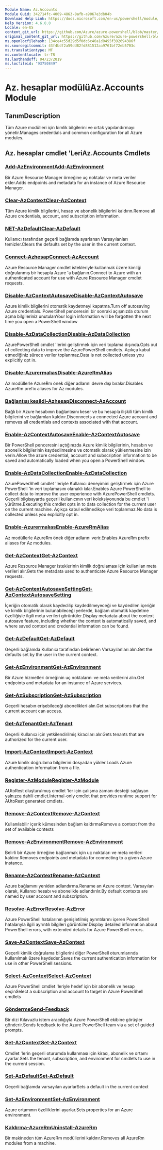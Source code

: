 ```yaml
---
Module Name: Az.Accounts
Module Guid: 342714fc-4009-4863-8afb-a9067e3db04b
Download Help Link: https://docs.microsoft.com/en-us/powershell/module/az.accounts
Help Version: 4.6.0.0
Locale: en-US
content_git_url: https://github.com/Azure/azure-powershell/blob/master/src/Accounts/Accounts/help/Az.Accounts.md
original_content_git_url: https://github.com/Azure/azure-powershell/blob/master/src/Accounts/Accounts/help/Az.Accounts.md
ms.openlocfilehash: 134ce4c55d29d5f0dc6c46a1d0495f392694386f
ms.sourcegitcommit: 43f4bdf2a59dd82fd881512aa9761bf72eb5703c
ms.translationtype: MT
ms.contentlocale: tr-TR
ms.lasthandoff: 04/23/2019
ms.locfileid: "93750849"
---
```

# <span data-ttu-id="8a330-101">Az. hesaplar modülü</span><span class="sxs-lookup"><span data-stu-id="8a330-101">Az.Accounts Module</span></span>
## <span data-ttu-id="8a330-102">Tanım</span><span class="sxs-lookup"><span data-stu-id="8a330-102">Description</span></span>
<span data-ttu-id="8a330-103">Tüm Azure modülleri için kimlik bilgilerini ve ortak yapılandırmayı yönetir.</span><span class="sxs-lookup"><span data-stu-id="8a330-103">Manages credentials and common configuration for all Azure modules.</span></span>

## <span data-ttu-id="8a330-104">Az. hesaplar cmdlet 'Leri</span><span class="sxs-lookup"><span data-stu-id="8a330-104">Az.Accounts Cmdlets</span></span>
### [<span data-ttu-id="8a330-105">Add-AzEnvironment</span><span class="sxs-lookup"><span data-stu-id="8a330-105">Add-AzEnvironment</span></span>](Add-AzEnvironment.md)
<span data-ttu-id="8a330-106">Bir Azure Resource Manager örneğine uç noktalar ve meta veriler ekler.</span><span class="sxs-lookup"><span data-stu-id="8a330-106">Adds endpoints and metadata for an instance of Azure Resource Manager.</span></span>

### [<span data-ttu-id="8a330-107">Clear-AzContext</span><span class="sxs-lookup"><span data-stu-id="8a330-107">Clear-AzContext</span></span>](Clear-AzContext.md)
<span data-ttu-id="8a330-108">Tüm Azure kimlik bilgilerini, hesap ve abonelik bilgilerini kaldırın.</span><span class="sxs-lookup"><span data-stu-id="8a330-108">Remove all Azure credentials, account, and subscription information.</span></span>

### [<span data-ttu-id="8a330-109">NET-AzDefault</span><span class="sxs-lookup"><span data-stu-id="8a330-109">Clear-AzDefault</span></span>](Clear-AzDefault.md)
<span data-ttu-id="8a330-110">Kullanıcı tarafından geçerli bağlamda ayarlanan Varsayılanları temizler.</span><span class="sxs-lookup"><span data-stu-id="8a330-110">Clears the defaults set by the user in the current context.</span></span>

### [<span data-ttu-id="8a330-111">Connect-Azhesap</span><span class="sxs-lookup"><span data-stu-id="8a330-111">Connect-AzAccount</span></span>](Connect-AzAccount.md)
<span data-ttu-id="8a330-112">Azure Resource Manager cmdlet istekleriyle kullanmak üzere kimliği doğrulanmış bir hesapla Azure 'a bağlanın.</span><span class="sxs-lookup"><span data-stu-id="8a330-112">Connect to Azure with an authenticated account for use with Azure Resource Manager cmdlet requests.</span></span>

### [<span data-ttu-id="8a330-113">Disable-AzContextAutosave</span><span class="sxs-lookup"><span data-stu-id="8a330-113">Disable-AzContextAutosave</span></span>](Disable-AzContextAutosave.md)
<span data-ttu-id="8a330-114">Azure kimlik bilgilerini otomatik kaydetmeyi kapatma.</span><span class="sxs-lookup"><span data-stu-id="8a330-114">Turn off autosaving Azure credentials.</span></span>  <span data-ttu-id="8a330-115">PowerShell penceresini bir sonraki açışınızda oturum açma bilgileriniz unutulan</span><span class="sxs-lookup"><span data-stu-id="8a330-115">Your login information will be forgotten the next time you open a PowerShell window</span></span>

### [<span data-ttu-id="8a330-116">Disable-AzDataCollection</span><span class="sxs-lookup"><span data-stu-id="8a330-116">Disable-AzDataCollection</span></span>](Disable-AzDataCollection.md)
<span data-ttu-id="8a330-117">AzurePowerShell cmdlet 'lerini geliştirmek için veri toplama dışında.</span><span class="sxs-lookup"><span data-stu-id="8a330-117">Opts out of collecting data to improve the AzurePowerShell cmdlets.</span></span> <span data-ttu-id="8a330-118">Açıkça kabul etmediğiniz sürece veriler toplanmaz.</span><span class="sxs-lookup"><span data-stu-id="8a330-118">Data is not collected unless you explicitly opt in.</span></span>

### [<span data-ttu-id="8a330-119">Disable-Azurermalıas</span><span class="sxs-lookup"><span data-stu-id="8a330-119">Disable-AzureRmAlias</span></span>](Disable-AzureRmAlias.md)
<span data-ttu-id="8a330-120">Az modüllerle AzureRm önek diğer adlarını devre dışı bırakır.</span><span class="sxs-lookup"><span data-stu-id="8a330-120">Disables AzureRm prefix aliases for Az modules.</span></span>

### [<span data-ttu-id="8a330-121">Bağlantısı kesildi-Azhesap</span><span class="sxs-lookup"><span data-stu-id="8a330-121">Disconnect-AzAccount</span></span>](Disconnect-AzAccount.md)
<span data-ttu-id="8a330-122">Bağlı bir Azure hesabının bağlantısını keser ve bu hesapla ilişkili tüm kimlik bilgilerini ve bağlamları kaldırır.</span><span class="sxs-lookup"><span data-stu-id="8a330-122">Disconnects a connected Azure account and removes all credentials and contexts associated with that account.</span></span>

### [<span data-ttu-id="8a330-123">Enable-AzContextAutosave</span><span class="sxs-lookup"><span data-stu-id="8a330-123">Enable-AzContextAutosave</span></span>](Enable-AzContextAutosave.md)
<span data-ttu-id="8a330-124">Bir PowerShell penceresini açtığınızda Azure kimlik bilgilerinin, hesabın ve abonelik bilgilerinin kaydedilmesine ve otomatik olarak yüklenmesine izin verin.</span><span class="sxs-lookup"><span data-stu-id="8a330-124">Allow the azure credential, account and subscription information to be saved and automatically loaded when you open a PowerShell window.</span></span> 

### [<span data-ttu-id="8a330-125">Enable-AzDataCollection</span><span class="sxs-lookup"><span data-stu-id="8a330-125">Enable-AzDataCollection</span></span>](Enable-AzDataCollection.md)
<span data-ttu-id="8a330-126">AzurePowerShell cmdlet 'leriyle Kullanıcı deneyimini geliştirmek için Azure PowerShell 'in veri toplamasını olanaklı kılar.</span><span class="sxs-lookup"><span data-stu-id="8a330-126">Enables Azure PowerShell to collect data to improve the user experience with AzurePowerShell cmdlets.</span></span>
<span data-ttu-id="8a330-127">Geçerli bilgisayarda geçerli kullanıcının veri koleksiyonunda bu cmdlet 'i yürütme.</span><span class="sxs-lookup"><span data-stu-id="8a330-127">Executing this cmdlet opts in to data collection for the current user on the current machine.</span></span>
<span data-ttu-id="8a330-128">Açıkça kabul edilmedikçe veri toplanmaz.</span><span class="sxs-lookup"><span data-stu-id="8a330-128">No data is collected unless you explicitly opt in.</span></span>

### [<span data-ttu-id="8a330-129">Enable-Azurermalıas</span><span class="sxs-lookup"><span data-stu-id="8a330-129">Enable-AzureRmAlias</span></span>](Enable-AzureRmAlias.md)
<span data-ttu-id="8a330-130">Az modüllerle AzureRm önek diğer adlarını verir.</span><span class="sxs-lookup"><span data-stu-id="8a330-130">Enables AzureRm prefix aliases for Az modules.</span></span>

### [<span data-ttu-id="8a330-131">Get-AzContext</span><span class="sxs-lookup"><span data-stu-id="8a330-131">Get-AzContext</span></span>](Get-AzContext.md)
<span data-ttu-id="8a330-132">Azure Resource Manager isteklerinin kimlik doğrulaması için kullanılan meta verileri alır.</span><span class="sxs-lookup"><span data-stu-id="8a330-132">Gets the metadata used to authenticate Azure Resource Manager requests.</span></span>

### [<span data-ttu-id="8a330-133">Get-AzContextAutosaveSetting</span><span class="sxs-lookup"><span data-stu-id="8a330-133">Get-AzContextAutosaveSetting</span></span>](Get-AzContextAutosaveSetting.md)
<span data-ttu-id="8a330-134">İçeriğin otomatik olarak kaydedilip kaydedilmeyeceği ve kaydedilen içeriğin ve kimlik bilgilerinin bulunabileceği yerlerde, bağlam otomatik kaydetme özelliğiyle ilgili meta verileri görüntüler.</span><span class="sxs-lookup"><span data-stu-id="8a330-134">Display metadata about the context autosave feature, including whether the context is automatically saved, and where saved context and credential information can be found.</span></span>

### [<span data-ttu-id="8a330-135">Get-AzDefault</span><span class="sxs-lookup"><span data-stu-id="8a330-135">Get-AzDefault</span></span>](Get-AzDefault.md)
<span data-ttu-id="8a330-136">Geçerli bağlamda Kullanıcı tarafından belirlenen Varsayılanları alın.</span><span class="sxs-lookup"><span data-stu-id="8a330-136">Get the defaults set by the user in the current context.</span></span>

### [<span data-ttu-id="8a330-137">Get-AzEnvironment</span><span class="sxs-lookup"><span data-stu-id="8a330-137">Get-AzEnvironment</span></span>](Get-AzEnvironment.md)
<span data-ttu-id="8a330-138">Bir Azure hizmetleri örneğinin uç noktalarını ve meta verilerini alın.</span><span class="sxs-lookup"><span data-stu-id="8a330-138">Get endpoints and metadata for an instance of Azure services.</span></span>

### [<span data-ttu-id="8a330-139">Get-AzSubscription</span><span class="sxs-lookup"><span data-stu-id="8a330-139">Get-AzSubscription</span></span>](Get-AzSubscription.md)
<span data-ttu-id="8a330-140">Geçerli hesabın erişebileceği abonelikleri alın.</span><span class="sxs-lookup"><span data-stu-id="8a330-140">Get subscriptions that the current account can access.</span></span>

### [<span data-ttu-id="8a330-141">Get-AzTenant</span><span class="sxs-lookup"><span data-stu-id="8a330-141">Get-AzTenant</span></span>](Get-AzTenant.md)
<span data-ttu-id="8a330-142">Geçerli Kullanıcı için yetkilendirilmiş kiracıları alır.</span><span class="sxs-lookup"><span data-stu-id="8a330-142">Gets tenants that are authorized for the current user.</span></span>

### [<span data-ttu-id="8a330-143">Import-AzContext</span><span class="sxs-lookup"><span data-stu-id="8a330-143">Import-AzContext</span></span>](Import-AzContext.md)
<span data-ttu-id="8a330-144">Azure kimlik doğrulama bilgilerini dosyadan yükler.</span><span class="sxs-lookup"><span data-stu-id="8a330-144">Loads Azure authentication information from a file.</span></span>

### [<span data-ttu-id="8a330-145">Register-AzModule</span><span class="sxs-lookup"><span data-stu-id="8a330-145">Register-AzModule</span></span>](Register-AzModule.md)
<span data-ttu-id="8a330-146">AUtoRest oluşturulmuş cmdlet 'ler için çalışma zamanı desteği sağlayan yalnızca dahili cmdlet.</span><span class="sxs-lookup"><span data-stu-id="8a330-146">Internal-only cmdlet that provides runtime support for AUtoRest generated cmdlets.</span></span>

### [<span data-ttu-id="8a330-147">Remove-AzContext</span><span class="sxs-lookup"><span data-stu-id="8a330-147">Remove-AzContext</span></span>](Remove-AzContext.md)
<span data-ttu-id="8a330-148">Kullanılabilir içerik kümesinden bağlam kaldırma</span><span class="sxs-lookup"><span data-stu-id="8a330-148">Remove a context from the set of available contexts</span></span>

### [<span data-ttu-id="8a330-149">Remove-AzEnvironment</span><span class="sxs-lookup"><span data-stu-id="8a330-149">Remove-AzEnvironment</span></span>](Remove-AzEnvironment.md)
<span data-ttu-id="8a330-150">Belirli bir Azure örneğine bağlanmak için uç noktaları ve meta verileri kaldırır.</span><span class="sxs-lookup"><span data-stu-id="8a330-150">Removes endpoints and metadata for connecting to a given Azure instance.</span></span>

### [<span data-ttu-id="8a330-151">Rename-AzContext</span><span class="sxs-lookup"><span data-stu-id="8a330-151">Rename-AzContext</span></span>](Rename-AzContext.md)
<span data-ttu-id="8a330-152">Azure bağlamını yeniden adlandırma.</span><span class="sxs-lookup"><span data-stu-id="8a330-152">Rename an Azure context.</span></span>  <span data-ttu-id="8a330-153">Varsayılan olarak, Kullanıcı hesabı ve abonelikle adlandırılır.</span><span class="sxs-lookup"><span data-stu-id="8a330-153">By default contexts are named by user account and subscription.</span></span>

### [<span data-ttu-id="8a330-154">Resolve-AzError</span><span class="sxs-lookup"><span data-stu-id="8a330-154">Resolve-AzError</span></span>](Resolve-AzError.md)
<span data-ttu-id="8a330-155">Azure PowerShell hatalarının genişletilmiş ayrıntılarını içeren PowerShell hatalarıyla ilgili ayrıntılı bilgileri görüntüler.</span><span class="sxs-lookup"><span data-stu-id="8a330-155">Display detailed information about PowerShell errors, with extended details for Azure PowerShell errors.</span></span>

### [<span data-ttu-id="8a330-156">Save-AzContext</span><span class="sxs-lookup"><span data-stu-id="8a330-156">Save-AzContext</span></span>](Save-AzContext.md)
<span data-ttu-id="8a330-157">Geçerli kimlik doğrulama bilgilerini diğer PowerShell oturumlarında kullanılmak üzere kaydeder.</span><span class="sxs-lookup"><span data-stu-id="8a330-157">Saves the current authentication information for use in other PowerShell sessions.</span></span>

### [<span data-ttu-id="8a330-158">Select-AzContext</span><span class="sxs-lookup"><span data-stu-id="8a330-158">Select-AzContext</span></span>](Select-AzContext.md)
<span data-ttu-id="8a330-159">Azure PowerShell cmdlet 'leriyle hedef için bir abonelik ve hesap seçin</span><span class="sxs-lookup"><span data-stu-id="8a330-159">Select a subscription and account to target in Azure PowerShell cmdlets</span></span>

### [<span data-ttu-id="8a330-160">Gönderme</span><span class="sxs-lookup"><span data-stu-id="8a330-160">Send-Feedback</span></span>](Send-Feedback.md)
<span data-ttu-id="8a330-161">Bir dizi Kılavuzlu istem aracılığıyla Azure PowerShell ekibine görüşler gönderir.</span><span class="sxs-lookup"><span data-stu-id="8a330-161">Sends feedback to the Azure PowerShell team via a set of guided prompts.</span></span>

### [<span data-ttu-id="8a330-162">Set-AzContext</span><span class="sxs-lookup"><span data-stu-id="8a330-162">Set-AzContext</span></span>](Set-AzContext.md)
<span data-ttu-id="8a330-163">Cmdlet 'lerin geçerli oturumda kullanması için kiracı, abonelik ve ortamı ayarlar.</span><span class="sxs-lookup"><span data-stu-id="8a330-163">Sets the tenant, subscription, and environment for cmdlets to use in the current session.</span></span>

### [<span data-ttu-id="8a330-164">Set-AzDefault</span><span class="sxs-lookup"><span data-stu-id="8a330-164">Set-AzDefault</span></span>](Set-AzDefault.md)
<span data-ttu-id="8a330-165">Geçerli bağlamda varsayılan ayarlar</span><span class="sxs-lookup"><span data-stu-id="8a330-165">Sets a default in the current context</span></span>

### [<span data-ttu-id="8a330-166">Set-AzEnvironment</span><span class="sxs-lookup"><span data-stu-id="8a330-166">Set-AzEnvironment</span></span>](Set-AzEnvironment.md)
<span data-ttu-id="8a330-167">Azure ortamının özelliklerini ayarlar.</span><span class="sxs-lookup"><span data-stu-id="8a330-167">Sets properties for an Azure environment.</span></span>

### [<span data-ttu-id="8a330-168">Kaldırma-AzureRm</span><span class="sxs-lookup"><span data-stu-id="8a330-168">Uninstall-AzureRm</span></span>](Uninstall-AzureRm.md)
<span data-ttu-id="8a330-169">Bir makineden tüm AzureRm modüllerini kaldırır.</span><span class="sxs-lookup"><span data-stu-id="8a330-169">Removes all AzureRm modules from a machine.</span></span>


